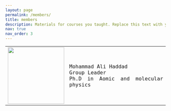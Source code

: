 ```yaml
---
layout: page
permalink: /members/
title: members
description: Materials for courses you taught. Replace this text with your description.
nav: true
nav_order: 3
---
```

<table style="width: 100%;">
    <tbody>
        <tr>
            <td style="width: 24.4241%;"><img src=yu-lsrl.github.io/assets/img/1.jpg style="width: 177px;"></td>
            <td style="width: 75.4404%;">
                <div style="text-align: justify;"><span style="font-family: 'Lucida Console', Monaco, monospace;">Mohammad Ali Haddad</span></div>
                <div style="text-align: justify;"><span style="font-family: 'Lucida Console', Monaco, monospace;">Group Leader</span></div>
                <div style="text-align: justify;"><span style="font-family: 'Lucida Console', Monaco, monospace;">Ph.D in Aomic and molecular physics</span></div>
            </td>
        </tr>
    </tbody>
</table>
<p><br></p>
